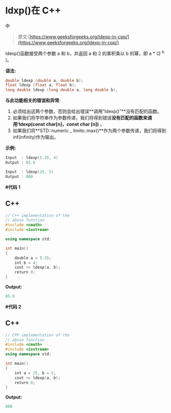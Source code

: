 # ldxp()在 C++

中

> 原文:[https://www.geeksforgeeks.org/ldexp-in-cpp/](https://www.geeksforgeeks.org/ldexp-in-cpp/)

ldexp()函数接受两个参数 a 和 b，并返回 a 和 2 的乘积乘以 b 的幂，即 a * (2 <sup>b</sup> )。

**语法:**

```cpp
double ldexp (double a, double b);
float ldexp (float a, float b);
long double ldexp (long double a, long double b);
```

**与此功能相关的错误和异常**:

1.  必须给出这两个参数，否则会给出错误**调用“ldexp()”**没有匹配的函数。
2.  如果我们将字符串作为参数传递，我们将得到错误**没有匹配的函数来调用‘ldexp(const char[n]，const char [n])** 。
3.  如果我们将**STD::numeric _ limits::max()**作为两个参数传递，我们将得到 inf(infinity)作为输出。

**示例:**

```cpp
Input  : ldexp(5.35, 4)
Output : 85.6

Input  : ldexp(25, 5)
Output : 800
```

**#代码 1**

## C++

```cpp
// C++ implementation of the
// above function
#include <cmath>
#include <iostream>

using namespace std;

int main()
{
    double a = 5.35;
    int b = 4;
    cout << ldexp(a, b);
    return 0;
}
```

**Output:** 

```cpp
85.6
```

**#代码 2**

## C++

```cpp
// CPP implementation of the
// above function
#include <cmath>
#include <iostream>
using namespace std;

int main()
{
    int a = 25, b = 5;
    cout << ldexp(a, b);
    return 0;
}
```

**Output:** 

```cpp
800
```